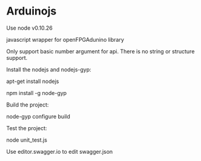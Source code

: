 Arduinojs
=========

Use node v0.10.26

javascript wrapper for openFPGAdunino library

Only support basic number argument for api. There is no string or structure support. 

Install the nodejs and nodejs-gyp:

apt-get install nodejs

npm install -g node-gyp

Build the project:

node-gyp configure build

Test the project: 

node unit_test.js

Use editor.swagger.io to edit swagger.json

